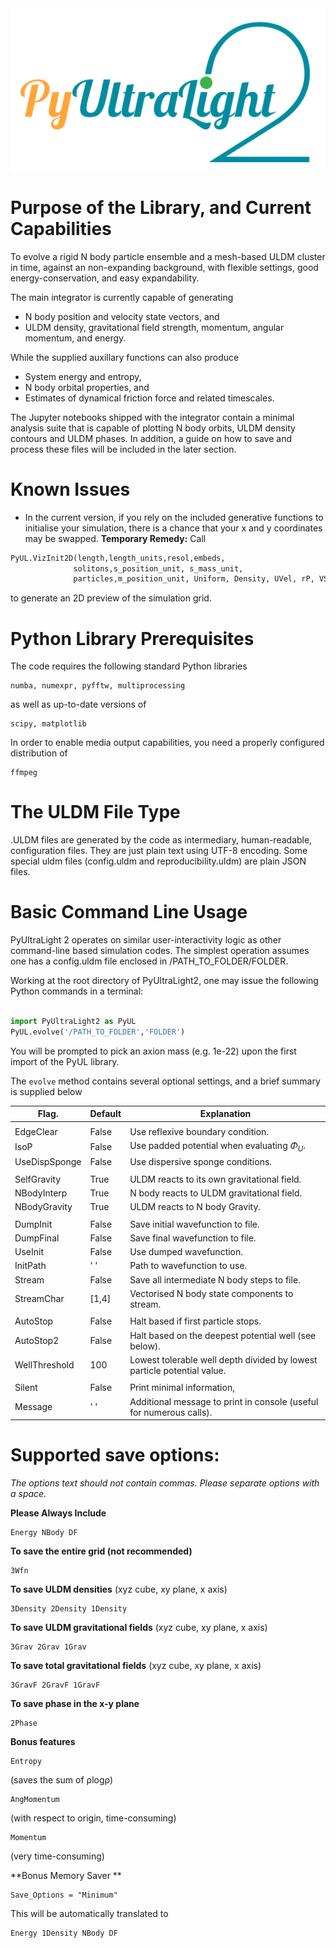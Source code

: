 <center><img src="PyULLogo.png" alt="Logo" width="560" align = "center"/></center>

# Purpose of the Library, and Current Capabilities

To evolve a rigid N body particle ensemble and a mesh-based ULDM cluster in time, against an non-expanding background, with flexible settings, good energy-conservation, and easy expandability.

The main integrator is currently capable of generating 

* N body position and velocity state vectors, and
* ULDM density, gravitational field strength, momentum, angular momentum, and energy.

While the supplied auxillary functions can also produce

* System energy and entropy,
* N body orbital properties, and
* Estimates of dynamical friction force and related timescales.

The Jupyter notebooks shipped with the integrator contain a minimal analysis suite that is capable of plotting N body orbits, ULDM density contours and ULDM phases. In addition, a guide on how to save and process these files will be included in the later section.


# Known Issues

* In the current version, if you rely on the included generative functions to initialise your simulation, there is a chance that your x and y coordinates may be swapped. **Temporary Remedy:** Call 
 
```python
PyUL.VizInit2D(length,length_units,resol,embeds,
              solitons,s_position_unit, s_mass_unit,
              particles,m_position_unit, Uniform, Density, UVel, rP, VScale = 1)
```
to generate an 2D preview of the simulation grid.


# Python Library Prerequisites

The code requires the following standard Python libraries

    numba, numexpr, pyfftw, multiprocessing
  
as well as up-to-date versions of
  
    scipy, matplotlib

In order to enable media output capabilities, you need a properly configured distribution of 

    ffmpeg

# The ULDM File Type

.ULDM files are generated by the code as intermediary, human-readable, configuration files. They are just plain text using UTF-8 encoding. Some special uldm files (config.uldm and reproducibility.uldm) are plain JSON files.

# Basic Command Line Usage

PyUltraLight 2 operates on similar user-interactivity logic as other command-line based simulation codes. The simplest operation assumes one has a config.uldm file enclosed in /PATH_TO_FOLDER/FOLDER.

Working at the root directory of PyUltraLight2, one may issue the following Python commands in a terminal:

```python

import PyUltraLight2 as PyUL
PyUL.evolve('/PATH_TO_FOLDER','FOLDER')

```

You will be prompted to pick an axion mass (e.g. 1e-22) upon the first import of the PyUL library.

The ``evolve`` method contains several optional settings, and a brief summary is supplied below


| Flag.         | Default          |Explanation                                                              |
|---------------|------------------|-------------------------------------------------------------------------|
|               |                  |                                                                         |
| EdgeClear     | False            | Use reflexive boundary condition.                                       |
| IsoP          | False            | Use padded potential when evaluating $\Phi_U$.                          |
| UseDispSponge | False            | Use dispersive sponge conditions.                                       |
|               |                  |                                                                         |
| SelfGravity   | True             | ULDM reacts to its own gravitational field.                             |
| NBodyInterp   | True             | N body reacts to ULDM gravitational field.                              |
| NBodyGravity  | True             | ULDM reacts to N body Gravity.                                          |
|               |                  |                                                                         |
| DumpInit      | False            | Save initial wavefunction to file.                                      |
| DumpFinal     | False            | Save final wavefunction to file.                                        |
| UseInit       | False            | Use dumped wavefunction.                                                |
| InitPath      | ' '              | Path to wavefunction to use.                                            |
| Stream        | False            | Save all intermediate N body steps to file.                             |
| StreamChar    | [1,4]            | Vectorised N body state components to stream.                           |
|               |                  |                                                                         |
| AutoStop      | False            | Halt based if first particle stops.                                     |
| AutoStop2     | False            | Halt based on the deepest potential well (see below).                   |
| WellThreshold | 100              | Lowest tolerable well depth divided by lowest particle potential value. |
|               |                  |                                                                         |
| Silent        | False            | Print minimal information,                                              |
| Message       | ' '              | Additional message to print in console (useful for numerous calls).     |


# Supported save options:

*The options text should not contain commas. Please separate options with a space.*

**Please Always Include**

    Energy NBody DF

**To save the entire grid (not recommended)**

    3Wfn
    
**To save ULDM densities** (xyz cube, xy plane, x axis)

    3Density 2Density 1Density
    
**To save ULDM gravitational fields** (xyz cube, xy plane, x axis)

    3Grav 2Grav 1Grav
    
**To save total gravitational fields** (xyz cube, xy plane, x axis)

    3GravF 2GravF 1GravF
    
**To save phase in the x-y plane** 

    2Phase

**Bonus features**

    Entropy 
(saves the sum of ρlogρ)
    
    AngMomentum
(with respect to origin, time-consuming)
    
    Momentum
(very time-consuming)
    
    

**Bonus Memory Saver **

    Save_Options = "Minimum"
    
This will be automatically translated to 
    
    Energy 1Density NBody DF
